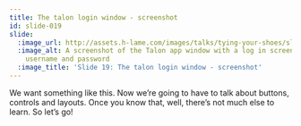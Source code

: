 ```yaml
---
title: The talon login window - screenshot
id: slide-019
slide:
  :image_url: http://assets.h-lame.com/images/talks/tying-your-shoes/slides/019.jpg
  :image_alt: A screenshot of the Talon app window with a log in screen asking for
    username and password
  :image_title: 'Slide 19: The talon login window - screenshot'
---
```

We want something like this.  Now we’re going to have to talk about buttons, controls and layouts.  Once you know that, well, there’s not much else to learn.  So let’s go!
